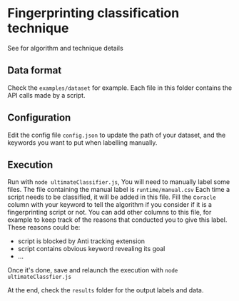 # Fingerprinting classification technique

See <URL> for algorithm and technique details

## Data format

Check the `examples/dataset` for example. Each file in this folder contains the API calls made by a script. 

## Configuration

Edit the config file `config.json` to update the path of your dataset, and the keywords you want to put when labelling manually.

## Execution

Run with `node ultimateClassifier.js`,
You will need to manually label some files.
The file containing the manual label is `runtime/manual.csv`
Each time a script needs to be classified, it will be added in this file.
Fill the c`oracle` column with your keyword to tell the algorithm if you consider if it is a fingerprinting script or not.
You can add other columns to this file, for example to keep track of the reasons that conducted you to give this label.
These reasons could be:
- script is blocked by Anti tracking extension
- script contains obvious keyword revealing its goal
- ...

Once it's done, save and relaunch the execution with `node ultimateClassfier.js`

At the end, check the `results` folder for the output labels and data.